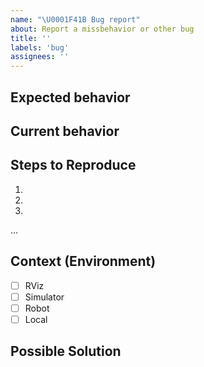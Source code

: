 ```yaml
---
name: "\U0001F41B Bug report"
about: Report a missbehavior or other bug
title: ''
labels: 'bug'
assignees: ''
---
```

<!--- Provide a general summary of the issue in the Title above -->

## Expected behavior
<!--- Describe what you expected to happen -->

## Current behavior
<!--- Describe what actually happened instead of the expected behavior -->

## Steps to Reproduce
<!--- An unambiguous set of steps to reproduce this bug. -->
<!--- Code-snippets, screenshots ot other details are welcome if needed. -->
1.
2.
3.
...

## Context (Environment)
<!--- Providing context helps us nail down where the issue might be located. -->
<!--- The below checklist is not a must-fill-out but rather a guideline what can be interesting here. You're welcome to write additional text as well. -->
- [ ] RViz
- [ ] Simulator
- [ ] Robot
- [ ] Local

## Possible Solution
<!--- NOT OBLIGATORY -->
<!--- If you already have an idea, you can suggest a fix/reason for the bug -->

